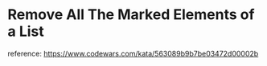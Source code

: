 # Remove All The Marked Elements of a List

reference: https://www.codewars.com/kata/563089b9b7be03472d00002b
